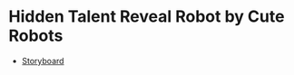 # Hidden Talent Reveal Robot by Cute Robots

* [Storyboard](https://docs.google.com/document/d/1AaifBNFDsiOlHg8lNEjQ_q719C0zN0bFHrqqkT48_BM/edit#)
